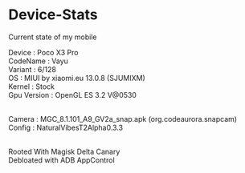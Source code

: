 # Device-Stats
Current state of my mobile

Device : Poco X3 Pro<br>
CodeName : Vayu<br>
Variant : 6/128<br>
OS : MIUI by xiaomi.eu 13.0.8 (SJUMIXM)<br>
Kernel : Stock<br>
Gpu Version : OpenGL ES 3.2 V@0530<br><br>

Camera : MGC_8.1.101_A9_GV2a_snap.apk (org.codeaurora.snapcam)<br>
Config : NaturalVibesT2Alpha0.3.3<br><br>

Rooted With Magisk Delta Canary<br>
Debloated with ADB AppControl
